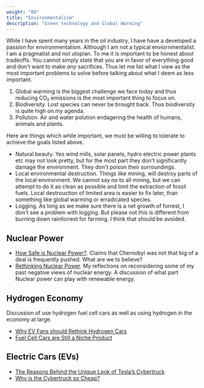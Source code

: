 ```yaml
---
weight: "80"
title: "Environmentalism"
description: "Green technology and Global Warming"
---
```


While I have spent many years in the oil industry, I have have a developed a passion for environmentalism. Although I am not a typical enviornmentalist. I am a pragmatist and not utopian. To me it is important to be honest about tradeoffs. You cannot simply state that you are in favor of everything good and don't want to make *any* sacrifices. Thus let me list what I view as the most important problems to solve before talking about what I deem as less important.

1. Global warming is the biggest challenge we face today and thus reducing CO₂ emissions is the most important thing to focus on. 
2. Biodiversity. Lost species can never be brought back. Thus biodiversity is quite high on my agenda.
3. Pollution. Air and water polution endagering the health of humans, animals and plants.

Here are things which while important, we must be willing to tolerate to achieve the goals listed above.

- Natural beauty. Yes wind mills, solar panels, hydro electric power plants etc may not look pretty, but for the most part they don't significantly damage the environment. They don't poison their surroundings.
- Local environmental destruction. Things like mining, will destroy parts of the local environment. We cannot say no to all mining, but we can attempt to do it as clean as possible and limit the extraction of fossil fuels. Local destrouction of limited area is easier to fix later, than something like global warming or erradicated species.
- Logging. As long as we make sure there is a net growth of forrest, I don't see a problem with logging. But please not this is different from burning down rainforrest for farming. I think that should be avoided.


## Nuclear Power
- [How Safe is Nuclear Power?](https://medium.com/@Jernfrost/nuclear-safety-70099bd21a7b). Claims that Chernobyl was not that big of a deal is frequently pushed. What are we to believe?
- [Rethinking Nuclear Power](https://medium.com/@Jernfrost/rethinking-nuclear-power-44a675890cf4). My reflections on reconsidering some of my past negative views of nuclear energy. A discussion of what part Nuclear power can play with renewable energy.


## Hydrogen Economy
Discussion of use hydrogen fuel cell cars as well as using hydrogen in the economy at large.

- [Why EV Fans should Rethink Hydrogen Cars](https://medium.com/@Jernfrost/why-ev-fans-should-rethink-hydrogen-cars-6d5781a24a14)
- [Fuel Cell Cars are Still a Niche Product](https://medium.com/@Jernfrost/fuel-cell-cars-are-still-a-niche-product-9cc2886bc140)

## Electric Cars (EVs)

- [The Reasons Behind the Unique Look of Tesla’s Cybertruck](https://medium.com/@Jernfrost/the-reasons-behind-the-unique-look-of-teslas-cybertruck-30556da23a4a)
- [Why is the Cybertruck so Cheap?](https://medium.com/@Jernfrost/why-is-the-cybertruck-so-cheap-b8ed6b9a7b70)


